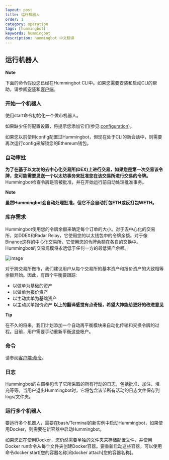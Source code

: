 ```yaml
---
layout: post
title: 运行机器人
order: 1
category: operation
tags: [hummingbot]
keywords: hummingbot
description: hummingbot 中文翻译
---
```


## 运行机器人

**Note**

下面的命令假设您已经在Hummingbot CLI中。如果您需要安装和启动CLI的帮助，请参阅[安装](https://docs.hummingbot.io/installation)和[客户端](https://docs.hummingbot.io/operation/client)。

### 开始一个机器人

使用start命令初始化一个做市机器人。

如果缺少任何配置设置，将提示您添加它们(参见:[configuration](https://docs.hummingbot.io/operation/configuration/))。

如果您以前使用config配置过Hummingbot，但现在处于CLI的新会话中，则需要再次运行config来解锁您的Ethereum钱包。

### 自动审批

**为了在基于以太坊的去中心化交易所(DEX)上进行交易，如果您是第一次交易该令牌，您可能需要发送一个以太坊事务来批准您在该交易所进行交易的令牌。**
Hummingbot检查令牌是否被批准，并在开始运行前自动处理批准事务。

**Note**

**虽然Hummingbot会自动处理批准，但它不会自动打包ETH或反打包WETH。**

### 库存需求

Hummingbot使用您的令牌余额来确定每个订单的大小。对于去中心化的交易所，如DDEX和Radar Relay，它使用您的以太钱包中的令牌余额。对于像Binance这样的中心化交易所，它使用您的令牌余额在各自的交换中。Hummingbot的交易规模将永远低于任何一方的最低资产余额。

![image](https://docs.hummingbot.io/assets/img/inventory1.png)

对于跨交易所做市，我们建议用户从每个交易所的基本资产和报价资产的大致相等余额开始。因此，有四个平衡要跟踪:

- 以做单为基础的资产
- 以做单为报价资产
- 以主动卖单为基础资产
- 以主动买单报价资产
**以上的翻译感觉有点奇怪，希望大神能给更好的改进意见**

**Tip**

在不久的将来，我们计划添加一个自动再平衡模块来自动化传输和交换令牌的过程。目前，用户需要手动重新平衡这些帐户。


### 命令

请参阅[客户端:命令](https://docs.hummingbot.io/operation/client#commands)。

### 日志

Hummingbot的右窗格包含了它所采取的所有行动的日志，包括批准、加注、填充等等。当用户退出Hummingbot时，它将包含该节所有活动的日志文件保存到logs/文件夹。

### 运行多个机器人

要运行多个机器人，需要在bash/Terminal的新实例中启动Hummingbot，如果使用Docker，则需要在新容器中启动Hummingbot。

如果您正在使用Docker，您仍然需要单独的文件夹来存储配置文件，并使用Docker run命令从每个文件夹创建Docker容器。要重新启动这些容器，可以使用命令docker start[您的容器名称]和docker attach[您的容器名称]。

